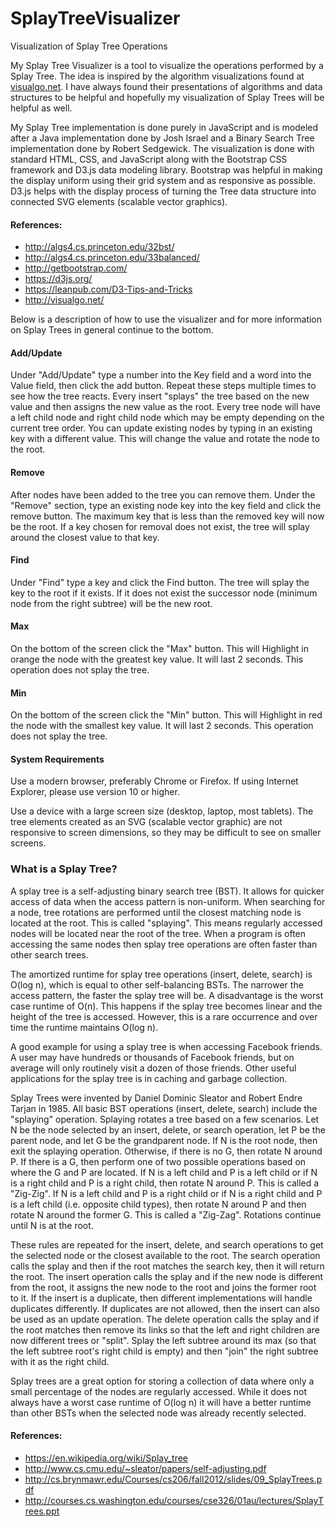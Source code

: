 # SplayTreeVisualizer
Visualization of Splay Tree Operations

<p>My Splay Tree Visualizer is a tool to visualize the operations performed by a Splay Tree.  The idea is inspired by the algorithm visualizations found at <a href="http://visualgo.net/" target="_blank">visualgo.net</a>.  I have always found their presentations of algorithms and data structures to be helpful and hopefully my visualization of Splay Trees will be helpful as well.</p>

  <p>My Splay Tree implementation is done purely in JavaScript and is modeled after a Java implementation done by Josh Israel and a Binary Search Tree implementation done by Robert Sedgewick.  The visualization is done with standard HTML, CSS, and JavaScript along with the Bootstrap CSS framework and D3.js data modeling library.  Bootstrap was helpful in making the display uniform using their grid system and as responsive as possible.  D3.js helps with the display process of turning the Tree data structure into connected SVG elements (scalable vector graphics).</p>

  <h4>References:</h4>
  <ul>
  <li><a href="http://algs4.cs.princeton.edu/32bst/" target="_blank">http://algs4.cs.princeton.edu/32bst/</a></li>
  <li><a href="http://algs4.cs.princeton.edu/33balanced/" target="_blank">http://algs4.cs.princeton.edu/33balanced/</a></li>
  <li><a href="http://getbootstrap.com/" target="_blank">http://getbootstrap.com/</a></li>
  <li><a href="https://d3js.org/" target="_blank">https://d3js.org/</a></li>
  <li><a href="https://leanpub.com/D3-Tips-and-Tricks" target="_blank">https://leanpub.com/D3-Tips-and-Tricks</a></li>
  <li><a href="http://visualgo.net/" target="_blank">http://visualgo.net/</a></li>
  </ul>

  <p>Below is a description of how to use the visualizer and for more information on Splay Trees in general continue to the bottom.</p>

  <h4>Add/Update</h4>

  <p>Under "Add/Update" type a number into the Key field and a word into the Value field, then click the add button.  Repeat these steps multiple times to see how the tree reacts.  Every insert "splays" the tree based on the new value and then assigns the new value as the root.  Every tree node will have a left child node and right child node which may be empty depending on the current tree order.  You can update existing nodes by typing in an existing key with a different value.  This will change the value and rotate the node to the root.</p>

  <h4>Remove</h4>

  <p>After nodes have been added to the tree you can remove them.  Under the "Remove" section, type an existing node key into the key field and click the remove button.  The maximum key that is less than the removed key will now be the root.  If a key chosen for removal does not exist, the tree will splay around the closest value to that key.</p>

  <h4>Find</h4>

  <p>Under "Find" type a key and click the Find button.  The tree will splay the key to the root if it exists.  If it does not exist the successor node (minimum node from the right subtree) will be the new root.</p>

  <h4>Max</h4>

  <p>On the bottom of the screen click the "Max" button.  This will Highlight in orange the node with the greatest key value.  It will last 2 seconds.  This operation does not splay the tree.</p>

  <h4>Min</h4>

  <p>On the bottom of the screen click the "Min" button.  This will Highlight in red the node with the smallest key value.  It will last 2 seconds.  This operation does not splay the tree.</p>

  <h4>System Requirements</h4>

  <p>Use a modern browser, preferably Chrome or Firefox.  If using Internet Explorer, please use version 10 or higher.</p>

  <p>Use a device with a large screen size (desktop, laptop, most tablets).  The tree elements created as an SVG (scalable vector graphic) are not responsive to screen dimensions, so they may be difficult to see on smaller screens.</p>
  
  <h3 id="info-title-what">What is a Splay Tree?</h3>

  <p>
  A splay tree is a self-adjusting binary search tree (BST).  It allows for quicker access of data when the access pattern is non-uniform.  When searching for a node, tree rotations are performed until the closest matching node is located at the root.  This is called "splaying".  This means regularly accessed nodes will be located near the root of the tree.  When a program is often accessing the same nodes then splay tree operations are often faster than other search trees.
  </p>

  <p>
  The amortized runtime for splay tree operations (insert, delete, search) is O(log n), which is equal to other self-balancing BSTs.  The narrower the access pattern, the faster the splay tree will be.  A disadvantage is the worst case runtime of O(n).  This happens if the splay tree becomes linear and the height of the tree is accessed.  However, this is a rare occurrence and over time the runtime maintains O(log n).
  </p>

  <p>
  A good example for using a splay tree is when accessing Facebook friends.  A user may have hundreds or thousands of Facebook friends, but on average will only routinely visit a dozen of those friends.  Other useful applications for the splay tree is in caching and garbage collection.
  </p>

  <p>
  Splay Trees were invented by Daniel Dominic Sleator and Robert Endre Tarjan in 1985.  All basic BST operations (insert, delete, search) include the "splaying" operation.  Splaying rotates a tree based on a few scenarios.  Let N be the node selected by an insert, delete, or search operation, let P be the parent node, and let G be the grandparent node.  If N is the root node, then exit the splaying operation.  Otherwise, if there is no G, then rotate N around P.  If there is a G, then perform one of two possible operations based on where the G and P are located.  If N is a left child and P is a left child or if N is a right child and P is a right child, then rotate N around P.  This is called a "Zig-Zig".  If N is a left child and P is a right child or if N is a right child and P is a left child (i.e. opposite child types), then rotate N around P and then rotate N around the former G.  This is called a "Zig-Zag".  Rotations continue until N is at the root.
  </p>

  <p>
  These rules are repeated for the insert, delete, and search operations to get the selected node or the closest available to the root.  The search operation calls the splay and then if the root matches the search key, then it will return the root.  The insert operation calls the splay and if the new node is different from the root, it assigns the new node to the root and joins the former root to it.  If the insert is a duplicate, then different implementations will handle duplicates differently.  If duplicates are not allowed, then the insert can also be used as an update operation.  The delete operation calls the splay and if the root matches then remove its links so that the left and right children are now different trees or "split".  Splay the left subtree around its max (so that the left subtree root's right child is empty) and then "join" the right subtree with it as the right child.
  </p>

  <p>
  Splay trees are a great option for storing a collection of data where only a small percentage of the nodes are regularly accessed.  While it does not always have a worst case runtime of O(log n) it will have a better runtime than other BSTs when the selected node was already recently selected.
  </p>

  <p>
    <h4>References:</h4>
    <ul>
      <li><a href="https://en.wikipedia.org/wiki/Splay_tree" target="_blank">https://en.wikipedia.org/wiki/Splay_tree</a></li>
      <li><a href="http://www.cs.cmu.edu/~sleator/papers/self-adjusting.pdf" target="_blank">http://www.cs.cmu.edu/~sleator/papers/self-adjusting.pdf</a></li>
      <li><a href="http://cs.brynmawr.edu/Courses/cs206/fall2012/slides/09_SplayTrees.pdf" target="_blank">http://cs.brynmawr.edu/Courses/cs206/fall2012/slides/09_SplayTrees.pdf</a></li>
      <li><a href="http://courses.cs.washington.edu/courses/cse326/01au/lectures/SplayTrees.ppt" target="_blank">http://courses.cs.washington.edu/courses/cse326/01au/lectures/SplayTrees.ppt</a></li>
    </ul>
  </p>

